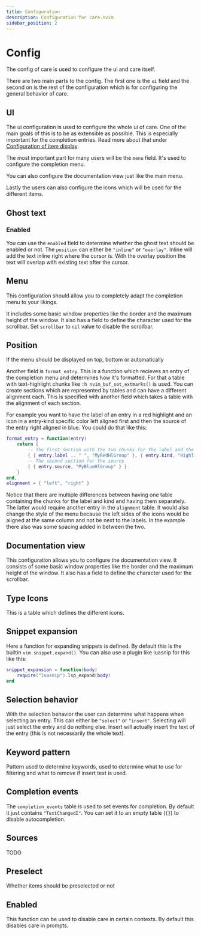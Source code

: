 ```yaml
---
title: Configuration
description: Configuration for care.nvim
sidebar_position: 2
---
```


# Config

The config of care is used to configure the ui and care itself.

There are two main parts to the config. The first one is the `ui` field and the
second on is the rest of the configuration which is for configuring the general
behavior of care.

## UI

The ui configuration is used to configure the whole ui of care. One of the main
goals of this is to be as extensible as possible. This is especially important
for the completion entries. Read more about that under
[Configuration of item display](../design/#configuration-of-item-display).

The most important part for many users will be the `menu` field. It's used to
configure the completion menu.

You can also configure the documentation view just like the main menu.

Lastly the users can also configure the icons which will be used for the
different items.

## Ghost text

### Enabled

You can use the `enabled` field to determine whether the ghost text should be
enabled or not. The `position` can either be `"inline"` or `"overlay"`. Inline
will add the text inline right where the cursor is. With the overlay position
the text will overlap with existing text after the cursor.

## Menu

This configuration should allow you to completely adapt the completion menu to
your likings.

It includes some basic window properties like the border and the maximum height
of the window. It also has a field to define the character used for the
scrollbar. Set `scrollbar` to `nil` value to disable the scrollbar.

## Position

If the menu should be displayed on top, bottom or automatically

Another field is `format_entry`. This is a function which recieves an entry of
the completion menu and determines how it's formatted. For that a table with
text-highlight chunks like `:h nvim_buf_set_extmarks()` is used. You can create
sections which are represented by tables and can have a different alignment
each. This is specified with another field which takes a table with the
alignment of each section.

For example you want to have the label of an entry in a red highlight and an
icon in a entry-kind specific color left aligned first and then the source of
the entry right aligned in blue. You could do that like this:

```lua
format_entry = function(entry)
    return {
        -- The first section with the two chunks for the label and the icon
        { { entry.label .. " ", "MyRedHlGroup" }, { entry.kind, "HighlightKind" .. entry.kind } }
        -- The second section for the source
        { { entry.source, "MyBlueHlGroup" } }
    }
end,
alignment = { "left", "right" }
```

Notice that there are multiple differences between having one table containing
the chunks for the label and kind and having them separately. The latter would
require another entry in the `alignment` table. It would also change the style
of the menu because the left sides of the icons would be aligned at the same
column and not be next to the labels. In the example there also was some spacing
added in between the two.

## Documentation view

This configuration allows you to configure the documentation view. It consists
of some basic window properties like the border and the maximum height of the
window. It also has a field to define the character used for the scrollbar.

## Type Icons

This is a table which defines the different icons.

## Snippet expansion

Here a function for expanding snippets is defined. By default this is the
builtin `vim.snippet.expand()`. You can also use a plugin like luasnip for this
like this:

```lua
snippet_expansion = function(body)
    require("luasnip").lsp_expand(body)
end
```

## Selection behavior

With the selection behavior the user can determine what happens when selecting
an entry. This can either be `"select"` or `"insert"`. Selecting will just
select the entry and do nothing else. Insert will actually insert the text of
the entry (this is not necessarily the whole text).

## Keyword pattern

Pattern used to determine keywords, used to determine what to use for filtering
and what to remove if insert text is used.

## Completion events

The `completion_events` table is used to set events for completion. By default
it just contains `"TextChangedI"`. You can set it to an empty table (`{}`) to
disable autocompletion.

## Sources

TODO

## Preselect

Whether items should be preselected or not

## Enabled

This function can be used to disable care in certain contexts. By default this
disables care in prompts.
